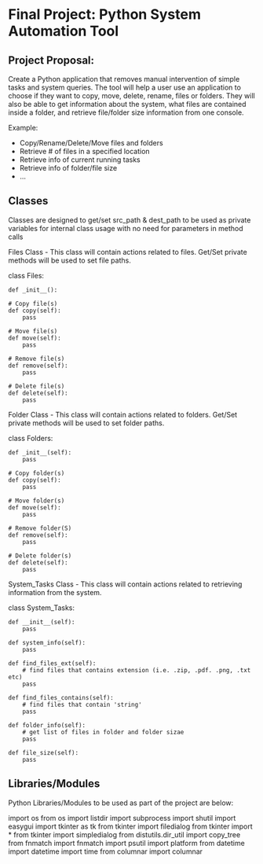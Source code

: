 # Final Project: Python System Automation Tool

## Project Proposal:

Create a Python application that removes manual intervention of simple tasks and system queries. The tool will help a user use an application to choose if they want to copy, move, delete, rename, files or folders. They will also be able to get information about the system, what files are contained inside a folder, and retrieve file/folder size information from one console.

Example:
 - Copy/Rename/Delete/Move files and folders
 - Retrieve # of files in a specified location
 - Retrieve info of current running tasks
 - Retrieve info of folder/file size
 - ...

## Classes

Classes are designed to get/set src_path & dest_path to be used as private variables for internal class usage with no need for parameters in method calls

Files Class - This class will contain actions related to files. Get/Set private methods will be used to set file paths.

class Files:
    
    def _init__():

    # Copy file(s)
    def copy(self):
        pass

    # Move file(s)
    def move(self):
        pass
    
    # Remove file(s)
    def remove(self):
        pass

    # Delete file(s)
    def delete(self):
        pass


Folder Class - This class will contain actions related to folders. Get/Set private methods will be used to set folder paths.

class Folders:
    
    def _init__(self):
        pass

    # Copy folder(s)
    def copy(self):
        pass

    # Move folder(s)
    def move(self):
        pass
    
    # Remove folder(S)
    def remove(self):
        pass

    # Delete folder(s)
    def delete(self):
        pass

System_Tasks Class - This class will contain actions related to retrieving information from the system.

class System_Tasks:

    def __init__(self):
        pass 
    
    def system_info(self):
        pass

    def find_files_ext(self):
        # find files that contains extension (i.e. .zip, .pdf. .png, .txt etc)
        pass

    def find_files_contains(self):
        # find files that contain 'string'
        pass

    def folder_info(self):
        # get list of files in folder and folder sizae
        pass

    def file_size(self):
        pass

## Libraries/Modules
Python Libraries/Modules to be used as part of the project are below:

import os
from os import listdir
import subprocess
import shutil
import easygui
import tkinter as tk
from tkinter import filedialog
from tkinter import *
from tkinter import simpledialog
from distutils.dir_util import copy_tree
from fnmatch import fnmatch
import psutil
import platform
from datetime import datetime
import time
from columnar import columnar